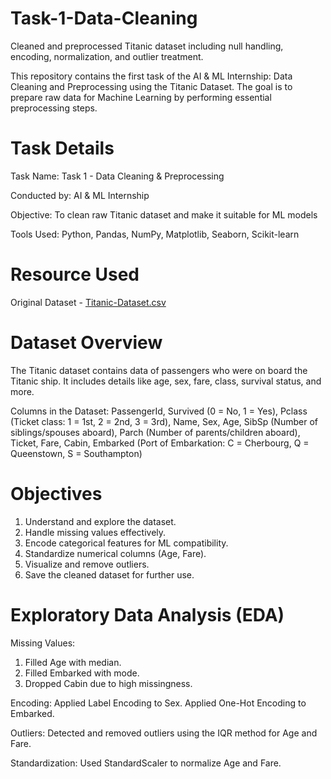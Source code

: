 # Task-1-Data-Cleaning
Cleaned and preprocessed Titanic dataset including null handling, encoding, normalization, and outlier treatment.

  This repository contains the first task of the AI & ML Internship: Data Cleaning and Preprocessing using the Titanic Dataset. The goal is to prepare raw data for Machine Learning by performing essential preprocessing steps.

# Task Details

Task Name: Task 1 - Data Cleaning & Preprocessing

Conducted by: AI & ML Internship

Objective: To clean raw Titanic dataset and make it suitable for ML models

Tools Used: Python, Pandas, NumPy, Matplotlib, Seaborn, Scikit-learn

# Resource Used

Original Dataset - [Titanic-Dataset.csv](https://github.com/user-attachments/files/20443825/Titanic-Dataset.csv)

# Dataset Overview

The Titanic dataset contains data of passengers who were on board the Titanic ship. It includes details like age, sex, fare, class, survival status, and more.

Columns in the Dataset:
PassengerId, Survived (0 = No, 1 = Yes), Pclass (Ticket class: 1 = 1st, 2 = 2nd, 3 = 3rd), Name, Sex, Age, SibSp (Number of siblings/spouses aboard), Parch (Number of parents/children aboard), Ticket, Fare, Cabin, Embarked (Port of Embarkation: C = Cherbourg, Q = Queenstown, S = Southampton)

# Objectives

1. Understand and explore the dataset.
2. Handle missing values effectively.
3. Encode categorical features for ML compatibility.
4. Standardize numerical columns (Age, Fare).
5. Visualize and remove outliers.
6. Save the cleaned dataset for further use.

# Exploratory Data Analysis (EDA)
Missing Values:
1. Filled Age with median.
2. Filled Embarked with mode.
3. Dropped Cabin due to high missingness.

Encoding:
Applied Label Encoding to Sex.
Applied One-Hot Encoding to Embarked.

Outliers:
Detected and removed outliers using the IQR method for Age and Fare.

Standardization:
Used StandardScaler to normalize Age and Fare.

